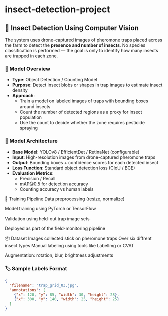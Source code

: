 # insect-detection-project

## 🎯 Insect Detection Using Computer Vision

The system uses drone-captured images of pheromone traps placed across the farm to detect the **presence and number of insects**. No species classification is performed — the goal is only to identify how many insects are trapped in each zone.

### 🧠 Model Overview

- **Type**: Object Detection / Counting Model
- **Purpose**: Detect insect blobs or shapes in trap images to estimate insect density
- **Approach**:
  - Train a model on labeled images of traps with bounding boxes around insects
  - Count the number of detected regions as a proxy for insect population
  - Use the count to decide whether the zone requires pesticide spraying

### 🔧 Model Architecture

- **Base Model**: YOLOv8 / EfficientDet / RetinaNet (configurable)
- **Input**: High-resolution images from drone-captured pheromone traps
- **Output**: Bounding boxes + confidence scores for each detected insect
- **Loss Function**: Standard object detection loss (CIoU / BCE)
- **Evaluation Metrics**:
  - Precision / Recall
  - mAP@0.5 for detection accuracy
  - Counting accuracy vs human labels

🧪 Training Pipeline
Data preprocessing (resize, normalize)

Model training using PyTorch or TensorFlow

Validation using held-out trap image sets

Deployed as part of the field-monitoring pipeline

📦 Dataset
Images collected  stick on  pheromone traps
Over six diffrent insect types
Manual labeling using tools like LabelImg or CVAT

Augmentation: rotation, blur, brightness adjustments

### 🏷️ Sample Labels Format
```json
{
  "filename": "trap_grid_03.jpg",
  "annotations": [
    {"x": 120, "y": 85, "width": 30, "height": 28},
    {"x": 300, "y": 140, "width": 25, "height": 25}
  ]
}

